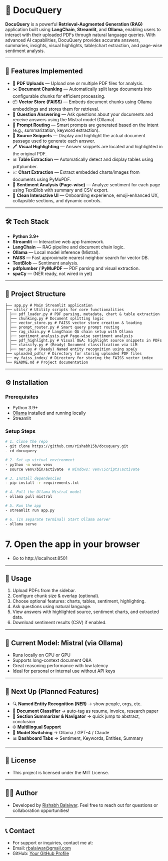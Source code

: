 # 📄 DocuQuery

**DocuQuery** is a powerful **Retrieval-Augmented Generation (RAG)** application built using **LangChain**, **Streamlit**, and **Ollama**, enabling users to interact with their uploaded PDFs through natural language queries. With advanced AI capabilities, DocuQuery provides accurate answers, summaries, insights, visual highlights, table/chart extraction, and page-wise sentiment analysis.

---

## 🚀 Features Implemented

- 📁 **PDF Uploads** — Upload one or multiple PDF files for analysis.
- ✂️ **Document Chunking** — Automatically split large documents into configurable chunks for efficient processing.
- 📦 **Vector Store (FAISS)** — Embeds document chunks using Ollama embeddings and stores them for retrieval.
- 💬 **Question Answering** — Ask questions about your documents and receive answers using the Mistral model (Ollama).
- 🎯 **Prompt Routing** — Smart prompts are generated based on the intent (e.g., summarization, keyword extraction).
- 📄 **Source Snippets** — Display and highlight the actual document passage used to generate each answer.
- 🖍️ **Visual Highlighting** — Answer snippets are located and highlighted in the original PDF.
- 📊 **Table Extraction** — Automatically detect and display tables using pdfplumber.
- 📈 **Chart Extraction** — Extract embedded charts/images from documents using PyMuPDF.
- 🧠 **Sentiment Analysis (Page-wise)** — Analyze sentiment for each page using TextBlob with summary and CSV export.
- 🧼 **Clean Interactive UI** — Onboarding experience, emoji-enhanced UX, collapsible sections, and dynamic controls.

---

## 🛠️ Tech Stack

- **Python 3.9+**
- **Streamlit** — Interactive web app framework.
- **LangChain** — RAG pipeline and document chain logic.
- **Ollama** — Local model inference (Mistral).
- **FAISS** — Fast approximate nearest neighbor search for vector DB.
- **TextBlob** — Sentiment analysis.
- **pdfplumber / PyMuPDF** — PDF parsing and visual extraction.
- **spaCy** — (NER ready, not wired in yet)

---

## 📂 Project Structure

```
├── app.py # Main Streamlit application 
├── utils/ # Utility scripts for core functionalities 
│ ├── pdf_loader.py # PDF parsing, metadata, chart & table extraction 
│ ├── chunking.py # Document splitting logic 
│ ├── vector_store.py # FAISS vector store creation & loading 
│ ├── prompt_router.py # Smart query prompt routing 
│ ├── rag_chain.py # LangChain QA chain setup with Ollama 
│ ├── sentiment_analysis.py# Page-wise sentiment analysis 
│ ├── pdf_highlight.py # Visual Q&A: highlight source snippets in PDFs 
│ ├── classify.py # (Ready) Document classification via LLM 
│ ├── ner.py # (Ready) Named entity recognition using spaCy 
├── uploaded_pdfs/ # Directory for storing uploaded PDF files 
├── my_faiss_index/ # Directory for storing the FAISS vector index 
└── README.md # Project documentation
```

---

## ⚙️ Installation

### Prerequisites
- Python 3.9+
- [Ollama](https://ollama.com) installed and running locally
- Streamlit

### Setup Steps

```bash
# 1. Clone the repo
- git clone https://github.com/rishabh15b/docuquery.git
- cd docuquery

# 2. Set up virtual environment
- python -m venv venv
- source venv/bin/activate  # Windows: venv\Scripts\activate

# 3. Install dependencies
- pip install -r requirements.txt

# 4. Pull the Ollama Mistral model
- ollama pull mistral

# 5. Run the app
- streamlit run app.py

# 6. (In separate terminal) Start Ollama server
- ollama serve
```
# 7. Open the app in your browser
- Go to http://localhost:8501

---

## 🧠 Usage

1. Upload PDFs from the sidebar.
2. Configure chunk size & overlap (optional).
3. Choose optional features: charts, tables, sentiment, highlighting.
4. Ask questions using natural language.
5. View answers with highlighted source, sentiment charts, and extracted data.
6. Download sentiment results (CSV) if enabled.

---

## 🌟 Current Model: Mistral (via Ollama)

- Runs locally on CPU or GPU
- Supports long-context document Q&A
- Great reasoning performance with low latency
- Ideal for personal or internal use without API keys

---

## 📌 Next Up (Planned Features)

- 🔍 **Named Entity Recognition (NER)** → show people, orgs, etc.
- 🧾 **Document Classifier** → auto-tag as resume, invoice, research paper
- 📘 **Section Summarizer & Navigator** → quick jump to abstract, conclusion
- 🌐 **Multilingual Support**
- 🔄 **Model Switching** → Ollama / GPT-4 / Claude
- 📊 **Dashboard Tabs** → Sentiment, Keywords, Entities, Summary

---

## 📄 License

- This project is licensed under the MIT License.

---

## 👨‍💻 Author

- Developed by [Rishabh Balaiwar](https://github.com/rishabh15b). Feel free to reach out for questions or collaboration opportunities!

---

## 📞 Contact

- For support or inquiries, contact me at:
- Email: <rbalaiwar@gmail.com>
- GitHub: [Your GitHub Profile](https://github.com/rishabh15b)

